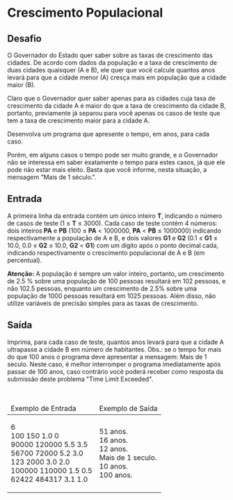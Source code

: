 <h1>Crescimento Populacional</h1>

<div><div>
<h2>Desafio</h2>

<p>O Governador do Estado quer saber sobre as taxas de crescimento das cidades. De acordo com dados&nbsp;da&nbsp;população e a taxa de crescimento de duas cidades quaisquer (A e B), ele quer que você calcule quantos anos levará para que a cidade menor (A) cresça mais em população que a cidade maior (B).</p>

<p>Claro que o Governador&nbsp;quer saber apenas para as cidades cuja taxa de crescimento da cidade A é maior do que a taxa de crescimento da cidade B, portanto, previamente já separou para você apenas os casos de teste que tem a taxa de crescimento maior para a cidade A.</p>

<p>Desenvolva um programa que apresente o tempo, em anos, para cada caso.</p>

<p>Porém, em alguns casos o tempo pode ser muito grande, e o Governador não se interessa em saber exatamente o tempo para estes casos, já que ele pode não estar mais eleito. Basta que você informe, nesta situação, a mensagem "Mais de 1 século.".</p>
</div>

<h2>Entrada</h2>

<div>
<p>A primeira linha da entrada contém um único inteiro <strong>T</strong>, indicando o número de casos de teste (1 ≤ <strong>T</strong> ≤ 3000). Cada caso de teste contém 4 números: dois inteiros <strong>PA</strong> e <strong>PB</strong> (100 ≤ <strong>PA</strong> &lt; 1000000, <strong>PA</strong> &lt; <strong>PB</strong> ≤ 1000000) indicando respectivamente a população de A e B, e dois valores <strong>G1</strong> e <strong>G2</strong> (0.1 ≤ <strong>G1</strong> ≤ 10.0, 0.0 ≤ <strong>G2</strong> ≤ 10.0, <strong>G2</strong> &lt; <strong>G1</strong>) com um digito após o ponto decimal cada, indicando respectivamente o crescimento populacional de A e B (em percentual).</p>

<p><strong>Atenção:</strong> A população é sempre um valor inteiro, portanto, um crescimento de 2.5 % sobre uma população de 100 pessoas resultará em 102 pessoas, e não 102.5 pessoas, enquanto um crescimento de 2.5% sobre uma população de 1000 pessoas resultará em 1025 pessoas. Além disso, não utilize variáveis de precisão simples para as taxas de crescimento.</p>
</div>

<h2>Saída</h2>

<div>
<p>Imprima, para cada caso de teste, quantos anos levará para que a cidade A ultrapasse a cidade B em número de habitantes. Obs.: se o tempo for mais do que 100 anos o programa deve apresentar a mensagem: Mais de 1 seculo. Neste caso, é melhor interromper o programa imediatamente após passar de 100 anos, caso contrário você poderá receber como resposta da submissão deste problema "Time Limit Exceeded".</p>
</div>

<div>&nbsp;</div>

<table>
	<thead>
		<tr>
			<td>Exemplo de Entrada</td>
			<td>Exemplo de Saída</td>
		</tr>
	</thead>
	<tbody>
		<tr>
			<td>
			<p>6<br>
			100 150 1.0 0<br>
			90000 120000 5.5 3.5<br>
			56700 72000 5.2 3.0<br>
			123 2000 3.0 2.0<br>
			100000 110000 1.5 0.5<br>
			62422 484317 3.1 1.0</p>
			</td>
			<td>
			<p>51 anos.<br>
			16 anos.<br>
			12 anos.<br>
			Mais de 1 seculo.<br>
			10 anos.<br>
			100 anos.</p>
			</td>
		</tr>
	</tbody>
</table> <br><br></div>
